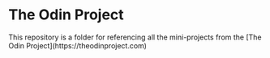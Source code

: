 <h1>The Odin Project</h1>
This repository is a folder for referencing all the mini-projects from the 
[The Odin Project](https://theodinproject.com)
